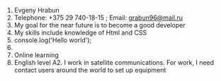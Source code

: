 1. Evgeny Hrabun
2. Telephone: +375 29 740-18-15 ; Email: grabun96@mail.ru
3. My goal for the near future is to become a good developer
4. My skills include knowledge of Html and CSS
5. console.log('Hello world');
6. 
7. Online learning
8. English level A2. I work in satellite communications. For work, I need contact users around the world to set up equipment